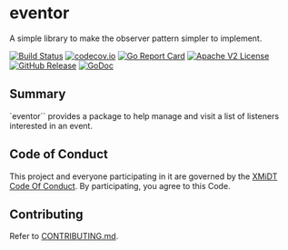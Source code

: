 # eventor
A simple library to make the observer pattern simpler to implement.

[![Build Status](https://github.com/xmidt-org/eventor/actions/workflows/ci.yml/badge.svg)](https://github.com/xmidt-org/eventor/actions/workflows/ci.yml)
[![codecov.io](http://codecov.io/github/xmidt-org/eventor/coverage.svg?branch=main)](http://codecov.io/github/xmidt-org/eventor?branch=main)
[![Go Report Card](https://goreportcard.com/badge/github.com/xmidt-org/eventor)](https://goreportcard.com/report/github.com/xmidt-org/eventor)
[![Apache V2 License](http://img.shields.io/badge/license-Apache%20V2-blue.svg)](https://github.com/xmidt-org/eventor/blob/main/LICENSE)
[![GitHub Release](https://img.shields.io/github/release/xmidt-org/eventor.svg)](https://github.com/xmidt-org/eventor/releases)
[![GoDoc](https://pkg.go.dev/badge/github.com/xmidt-org/eventor)](https://pkg.go.dev/github.com/xmidt-org/eventor)

## Summary

`eventor`` provides a package to help manage and visit a list of listeners interested
in an event.

## Code of Conduct

This project and everyone participating in it are governed by the [XMiDT Code Of Conduct](https://xmidt.io/code_of_conduct/). 
By participating, you agree to this Code.

## Contributing

Refer to [CONTRIBUTING.md](CONTRIBUTING.md).
